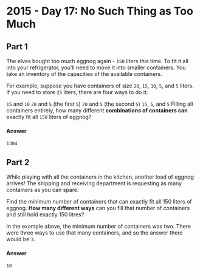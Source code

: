 # 2015 - Day 17: No Such Thing as Too Much
## Part 1
The elves bought too much eggnog again - `150` liters this time. To fit it all into your refrigerator, you'll need to move it into smaller containers. You take an inventory of the capacities of the available containers.

For example, suppose you have containers of size `20`, `15`, `10`, `5`, and `5` liters. If you need to store `25` liters, there are four ways to do it:

`15` and `10`
`20` and `5` (the first `5`)
`20` and `5` (the second `5`)
`15`, `5`, and `5`
Filling all containers entirely, how many different **combinations of containers can** exactly fit all `150` liters of eggnog?

#### Answer
`1304`

## Part 2
While playing with all the containers in the kitchen, another load of eggnog arrives! The shipping and receiving department is requesting as many containers as you can spare.

Find the minimum number of containers that can exactly fit all 150 liters of eggnog. **How many different ways** can you fill that number of containers and still hold exactly 150 litres?

In the example above, the minimum number of containers was two. There were three ways to use that many containers, and so the answer there would be `3`.

#### Answer
`18`